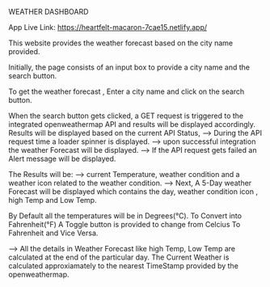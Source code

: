 WEATHER DASHBOARD

App Live Link: https://heartfelt-macaron-7cae15.netlify.app/

This website provides the weather forecast based on the city name provided.

Initially, the page consists of an input box to provide a city name and the search button.

To get the weather forecast , Enter a city name and click on the search button.

When the search button gets clicked, a GET request is triggered to the integrated openweathermap API and results will be  displayed accordingly.
Results will be displayed based on the current API Status,
--> During the API request time a loader spinner is displayed.
--> upon successful integration the weather Forecast will be displayed.
--> If the API request gets failed an Alert message will be displayed.

The Results will be:
--> current Temperature, weather condition and a weather icon related to the weather condition.
--> Next, A 5-Day weather Forecast will be displayed which contains the day, weather condition icon , high Temp and Low Temp.

By Default all the temperatures will be in Degrees(&deg;C).
To Convert into Fahrenheit(&deg;F) A Toggle button is provided to change from Celcius To Fahrenheit and Vice Versa. 

--> All the details in Weather Forecast like high Temp, Low Temp are calculated at the end of the particular day.
The Current Weather is calculated approxiamately to the nearest TimeStamp provided by the openweathermap.
